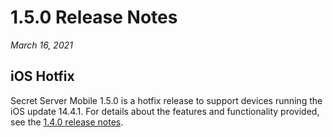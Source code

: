 [title]: # (1.5.0 Release)
[tags]: # (release notes)
[priority]: # (10996)
# 1.5.0 Release Notes

_March 16, 2021_

## iOS Hotfix
Secret Server Mobile 1.5.0 is a hotfix release to support devices running the iOS update 14.4.1.
For details about the features and functionality provided, see the [1.4.0 release notes](https://docs.thycotic.com/ssm/1.4.0/release-notes/rn-1.4.0.md).